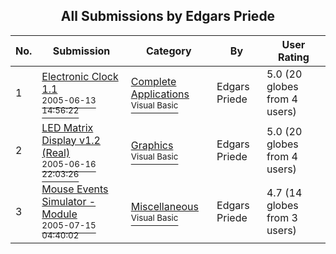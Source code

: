 ﻿<div align="center">

## All Submissions by Edgars Priede

</div>

No.  | Submission | Category | By   | User Rating
---- | ---------- | -------- | ---- | -----------
1 | [Electronic Clock 1\.1<br /><sup>2005-06-13 14:56:22</sup>](https://github.com/Planet-Source-Code/edgars-priede-electronic-clock-1-1__1-61113) | [Complete Applications<br /><sup>Visual Basic</sup>](../ByCategory/complete-applications__1-27.md) | Edgars Priede | 5.0 (20 globes from 4 users)
2 | [LED Matrix Display v1\.2 \(Real\)<br /><sup>2005-06-16 22:03:26</sup>](https://github.com/Planet-Source-Code/edgars-priede-led-matrix-display-v1-2-real__1-61188) | [Graphics<br /><sup>Visual Basic</sup>](../ByCategory/graphics__1-46.md) | Edgars Priede | 5.0 (20 globes from 4 users)
3 | [Mouse Events Simulator \- Module<br /><sup>2005-07-15 04:40:02</sup>](https://github.com/Planet-Source-Code/edgars-priede-mouse-events-simulator-module__1-61703) | [Miscellaneous<br /><sup>Visual Basic</sup>](../ByCategory/miscellaneous__1-1.md) | Edgars Priede | 4.7 (14 globes from 3 users)
